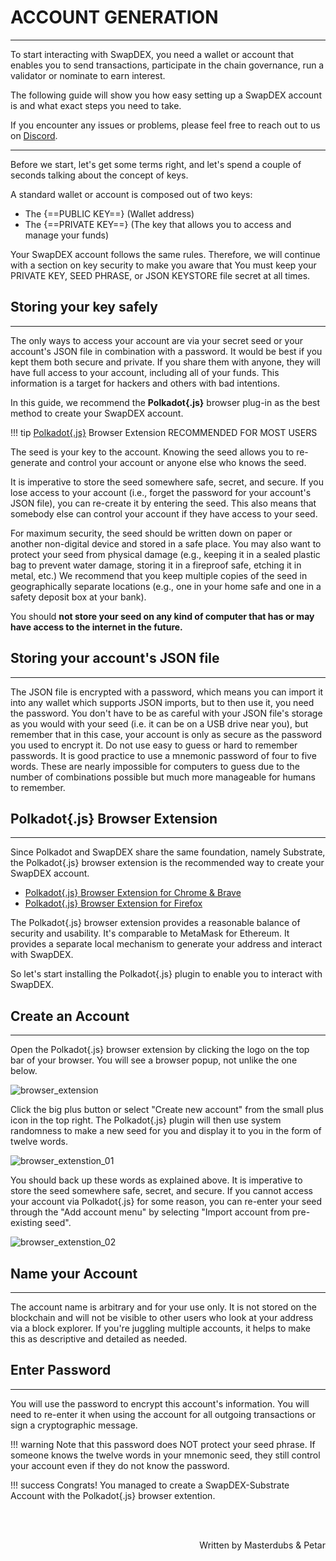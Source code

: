 # <b>ACCOUNT GENERATION</b>
---

To start interacting with SwapDEX, you need a wallet or account that enables you to send transactions, participate in the chain governance, run a validator or nominate to earn interest. 

The following guide will show you how easy setting up a SwapDEX account is and what exact steps you need to take. 

If you encounter any issues or problems, please feel free to reach out to us on <a href="https://discord.gg/DAHehdnP" target="_blank">Discord</a>.

---

Before we start, let's get some terms right, and let's spend a couple of seconds talking about the concept of keys.

A standard wallet or account is composed out of two keys:

- The {==PUBLIC KEY==} (Wallet address)
- The {==PRIVATE KEY==} (The key that allows you to access and manage your funds) 

Your SwapDEX account follows the same rules. Therefore, we will continue with a section on key security to make you aware that You must keep your PRIVATE KEY, SEED PHRASE, or JSON KEYSTORE file secret at all times. 

## **Storing your key safely**
---

The only ways to access your account are via your secret seed or your account's JSON file in combination with a password. It would be best if you kept them both secure and private. If you share them with anyone, they will have full access to your account, including all of your funds. This information is a target for hackers and others with bad intentions. 

In this guide, we recommend the **Polkadot{.js}** browser plug-in as the best method to create your SwapDEX account.

!!! tip
    <a href="https://polkadot.js.org/extension/" target="_blank">Polkadot{.js}</a> Browser Extension RECOMMENDED FOR MOST USERS

The seed is your key to the account. Knowing the seed allows you to re-generate and control your account or anyone else who knows the seed.

It is imperative to store the seed somewhere safe, secret, and secure. If you lose access to your account (i.e., forget the password for your account's JSON file), you can re-create it by entering the seed. This also means that somebody else can control your account if they have access to your seed.

For maximum security, the seed should be written down on paper or another non-digital device and stored in a safe place. You may also want to protect your seed from physical damage (e.g., keeping it in a sealed plastic bag to prevent water damage, storing it in a fireproof safe, etching it in metal, etc.) We recommend that you keep multiple copies of the seed in geographically separate locations (e.g., one in your home safe and one in a safety deposit box at your bank).

You should **not store your seed on any kind of computer that has or may have access to the internet in the future.**

## **Storing your account's JSON file**
---

The JSON file is encrypted with a password, which means you can import it into any wallet which supports JSON imports, but to then use it, you need the password. You don't have to be as careful with your JSON file's storage as you would with your seed (i.e. it can be on a USB drive near you), but remember that in this case, your account is only as secure as the password you used to encrypt it. Do not use easy to guess or hard to remember passwords. It is good practice to use a mnemonic password of four to five words. These are nearly impossible for computers to guess due to the number of combinations possible but much more manageable for humans to remember.

## **Polkadot{.js} Browser Extension**
---

Since Polkadot and SwapDEX share the same foundation, namely Substrate, the Polkadot{.js} browser extension is the recommended way to create your SwapDEX account.

- <a href="https://chrome.google.com/webstore/detail/polkadot%7Bjs%7D-extension/mopnmbcafieddcagagdcbnhejhlodfdd" target="_blank">Polkadot{.js} Browser Extension for Chrome & Brave</a>
- <a href="https://addons.mozilla.org/en-US/firefox/addon/polkadot-js-extension/" target="_blank">Polkadot{.js} Browser Extension for Firefox</a>

The Polkadot{.js} browser extension provides a reasonable balance of security and usability. It's comparable to MetaMask for Ethereum. It provides a separate local mechanism to generate your address and interact with SwapDEX.

So let's start installing the Polkadot{.js} plugin to enable you to interact with SwapDEX.


## **Create an Account**
---

Open the Polkadot{.js} browser extension by clicking the logo on the top bar of your browser. You will see a browser popup, not unlike the one below.

![browser_extension](assets/polkadot_plugin_js.png#center)

Click the big plus button or select "Create new account" from the small plus icon in the top right. The Polkadot{.js} plugin will then use system randomness to make a new seed for you and display it to you in the form of twelve words.

![browser_extenstion_01](assets/polkadot_plugin_js_new.png#center)

You should back up these words as explained above. It is imperative to store the seed somewhere safe, secret, and secure. If you cannot access your account via Polkadot{.js} for some reason, you can re-enter your seed through the "Add account menu" by selecting "Import account from pre-existing seed".

![browser_extenstion_02](assets/polkadot_plugin_js_new_03.png#center)

## **Name your Account**
---

The account name is arbitrary and for your use only. It is not stored on the blockchain and will not be visible to other users who look at your address via a block explorer. If you're juggling multiple accounts, it helps to make this as descriptive and detailed as needed.

## **Enter Password**
---

You will use the password to encrypt this account's information. You will need to re-enter it when using the account for all outgoing transactions or sign a cryptographic message.

!!! warning
    Note that this password does NOT protect your seed phrase. If someone knows the twelve words in your mnemonic seed, they still control your account even if they do not know the password.

!!! success
    Congrats! You managed to create a SwapDEX-Substrate Account with the Polkadot{.js} browser extention.

<br></br>

<p align=right> Written by Masterdubs & Petar </p>